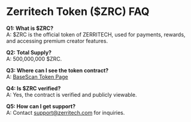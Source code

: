 # Zerritech Token ($ZRC) FAQ

**Q1: What is $ZRC?**  
A: $ZRC is the official token of ZERRITECH, used for payments, rewards, and accessing premium creator features.

**Q2: Total Supply?**  
A: 500,000,000 $ZRC.

**Q3: Where can I see the token contract?**  
A: [BaseScan Token Page](https://basescan.org/token/0x02D77fe909fAeC72dE488fBf603E915a706343eA)

**Q4: Is $ZRC verified?**  
A: Yes, the contract is verified and publicly viewable.

**Q5: How can I get support?**  
A: Contact [support@zerritech.com](mailto:support@zerritech.com) for inquiries.
